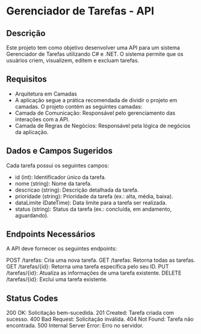 # Gerenciador de Tarefas - API
## Descrição
Este projeto tem como objetivo desenvolver uma API para um sistema Gerenciador de Tarefas utilizando C# e .NET. O sistema permite que os usuários criem, visualizem, editem e excluam tarefas.

## Requisitos
- Arquitetura em Camadas
- A aplicação segue a prática recomendada de dividir o projeto em camadas. O projeto contém as seguintes camadas:
- Camada de Comunicação: Responsável pelo gerenciamento das interações com a API.
 - Camada de Regras de Negócios: Responsável pela lógica de negócios da aplicação.

## Dados e Campos Sugeridos
Cada tarefa possui os seguintes campos:

* id (int): Identificador único da tarefa.
* nome (string): Nome da tarefa.
* descricao (string): Descrição detalhada da tarefa.
* prioridade (string): Prioridade da tarefa (ex.: alta, média, baixa).
* dataLimite (DateTime): Data limite para a tarefa ser realizada.
* status (string): Status da tarefa (ex.: concluída, em andamento, aguardando).

## Endpoints Necessários
A API deve fornecer os seguintes endpoints:

POST /tarefas: Cria uma nova tarefa.
GET /tarefas: Retorna todas as tarefas.
GET /tarefas/{id}: Retorna uma tarefa específica pelo seu ID.
PUT /tarefas/{id}: Atualiza as informações de uma tarefa existente.
DELETE /tarefas/{id}: Exclui uma tarefa existente.

## Status Codes
200 OK: Solicitação bem-sucedida.
201 Created: Tarefa criada com sucesso.
400 Bad Request: Solicitação inválida.
404 Not Found: Tarefa não encontrada.
500 Internal Server Error: Erro no servidor.
